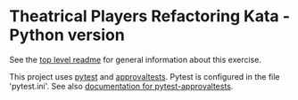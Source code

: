 Theatrical Players Refactoring Kata - Python version
========================================================

See the [top level readme](https://github.com/emilybache/Theatrical-Players-Refactoring-Kata) for general information about this exercise.

This project uses [pytest](https://docs.pytest.org/en/latest/) and [approvaltests](https://github.com/approvals/ApprovalTests.Python). Pytest is configured in the file 'pytest.ini'. See also [documentation for pytest-approvaltests](https://pypi.org/project/pytest-approvaltests/).

